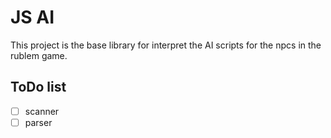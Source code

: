 # JS AI

This project is the base library for interpret the AI scripts for the npcs in the rublem game. 

## ToDo list

- [ ] scanner
- [ ] parser